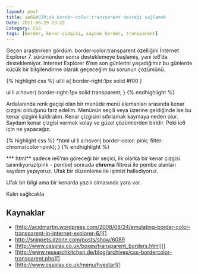 ```yaml
---
layout: post
title: ie6&#039;da border-color:transparent desteği sağlamak
Date: 2011-06-29 23:22
Category: CSS
tags: [Border, kenar-çizgisi, saydam border, transparent]
---
```


Geçen araştırırken gördüm. border-color:transparent özelliğini İnternet
Explorer 7. sürümünden sonra desteklemeye başlamış, yani ie6’da
desteklemiyor. Internet Explorer 6’nın son günlerini yaşadığımız bu
günlerde küçük bir bilgilendirme olarak geçeceğim bu sorunun çözümünü.

{% highlight css %}
ul li a{
	border-right:1px solid #f00
}

ul li a:hover{
	border-right:1px solid transparent;
}
{% endhighlight %}

Ardalanında renk geçişi olan bir menüde menü elemanları arasında kenar
çizgisi olduğunu farz edelim. Menünün seçili veya üzerine geldiğinde ise
bu kenar çizgini kaldıralım. Kenar çizgisini sıfırlamak kaymaya neden
olur. Saydam kenar çizgisi vermek kolay ve güzel çözümlerden biridir.
Peki ie6 için ne yapacağız.

{% highlight css %}
*html ul li a:hover{
    border-color: pink;
    filter: chroma(color=pink);
}
{% endhighlight %}

*** html** sadece ie6’nın göreceği bir seçici, ilk olarka bir kenar
çizgisi tanımlıyoruz(pink - pembe) sonrada **chroma** filtresi ile pembe
alanları saydam yapıyoruz. Ufak bir düzenleme ile işimizi hallediyoruz.

Ufak bir bilgi ama bir kenarda yazılı olmasında yara var.

Kalın sağlıcakla

## Kaynaklar

-   [http://acidmartin.wordpress.com/2008/08/24/emulating-border-color-transparent-in-internet-explorer-6/][]
-   http://snippets.dzone.com/posts/show/6089
-   [http://www.cssplay.co.uk/boxes/transparent_borders.html][]
-   [http://www.researchkitchen.de/blog/archives/css-bordercolor-transparent.php][]
-   [http://www.cssplay.co.uk/menu/fivestar][]

  [http://acidmartin.wordpress.com/2008/08/24/emulating-border-color-transparent-in-internet-explorer-6/]: http://acidmartin.wordpress.com/2008/08/24/emulating-border-color-transparent-in-internet-explorer-6/
  [http://www.cssplay.co.uk/boxes/transparent_borders.html]: http://www.cssplay.co.uk/boxes/transparent_borders.html
  [http://www.researchkitchen.de/blog/archives/css-bordercolor-transparent.php]: http://www.researchkitchen.de/blog/archives/css-bordercolor-transparent.php
  [http://www.cssplay.co.uk/menu/fivestar]: http://www.cssplay.co.uk/menu/fivestar
